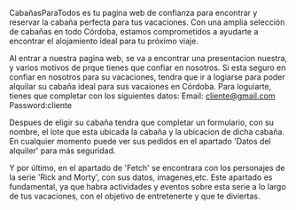 CabañasParaTodos es tu pagina web de confianza para encontrar y reservar la cabaña perfecta para tus vacaciones. Con una amplia selección de cabañas en todo Córdoba, estamos comprometidos a ayudarte a encontrar el alojamiento ideal para tu próximo viaje. 

Al entrar a nuestra pagina web, se va a encontrar una presentacion nuestra, y varios motivos de prque tienes que confiar en nosotros. Si esta seguro en confiar en nosotros para su vacaciones, tendra que ir a logiarse para poder alquilar su cabaña ideal para sus vacaiones en Córdoba. Para loguiarte, tienes que completar con los siguientes datos:
Email: cliente@gmail.com
Password:cliente

Despues de eligir su cabaña tendra que completar un formulario, con su nombre, el lote que esta ubicada la cabaña y la ubicacion de dicha cabaña. En cualquier momento puede ver sus pedidos en el apartado 'Datos del alquiler' para más seguridad. 

Y por último, en el apartado de 'Fetch' se encontrara con los personajes de la serie 'Rick and Morty', con sus datos, imagenes,etc. Este apartado es fundamental, ya que habra actividades y eventos  sobre esta serie a lo largo de tus vacaciones, con el objetivo de entretenerte y que te diviertas.  